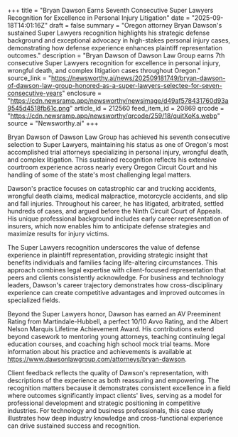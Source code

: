 +++
title = "Bryan Dawson Earns Seventh Consecutive Super Lawyers Recognition for Excellence in Personal Injury Litigation"
date = "2025-09-18T14:01:16Z"
draft = false
summary = "Oregon attorney Bryan Dawson's sustained Super Lawyers recognition highlights his strategic defense background and exceptional advocacy in high-stakes personal injury cases, demonstrating how defense experience enhances plaintiff representation outcomes."
description = "Bryan Dawson of Dawson Law Group earns 7th consecutive Super Lawyers recognition for excellence in personal injury, wrongful death, and complex litigation cases throughout Oregon."
source_link = "https://newsworthy.ai/news/202509181749/bryan-dawson-of-dawson-law-group-honored-as-a-super-lawyers-selectee-for-seven-consecutive-years"
enclosure = "https://cdn.newsramp.app/newsworthy/newsimage/d49af578431760d93a9545d4518fb61c.png"
article_id = 212560
feed_item_id = 20869
qrcode = "https://cdn.newsramp.app/newsworthy/qrcode/259/18/quitXoKs.webp"
source = "Newsworthy.ai"
+++

<p>Bryan Dawson of Dawson Law Group has achieved his seventh consecutive selection to Super Lawyers, maintaining his status as one of Oregon's most accomplished trial attorneys specializing in personal injury, wrongful death, and complex litigation. This sustained recognition reflects his extensive courtroom experience across nearly every Oregon Circuit Court and his handling of some of the state's most challenging legal matters.</p><p>Dawson's practice focuses on catastrophic car and trucking accidents, wrongful death claims, medical malpractice, motorcycle accidents, and slip and fall injuries. Throughout his career, he has litigated, arbitrated, settled hundreds of cases, and argued before the Ninth Circuit Court of Appeals. His unique professional background includes early career representation of insurers, which now enables him to anticipate defense strategies and maximize results for injury victims.</p><p>The Super Lawyers recognition underscores the value of defense experience in plaintiff representation, providing strategic insight that benefits individuals and families facing life-altering circumstances. This approach combines legal expertise with client-focused representation that peers and clients consistently acknowledge. For business and technology leaders, Dawson's career trajectory demonstrates how cross-disciplinary experience can create competitive advantages and improved outcomes in specialized fields.</p><p>Beyond the Super Lawyers honor, Dawson has earned an AV Preeminent Rating from Martindale-Hubbell, a perfect 10/10 Avvo Rating, and the Albert Nelson Marquis Lifetime Achievement Award. His contributions extend beyond casework to mentoring young attorneys, teaching continuing legal education courses, and coaching high school mock trial teams. More information about his practice and achievements is available at <a href="https://www.dawsonlawgroup.com/attorneys/bryan-dawson" rel="nofollow" target="_blank">https://www.dawsonlawgroup.com/attorneys/bryan-dawson</a>.</p><p>Client feedback reflects the quality of Dawson's representation, with descriptions of the experience as both reassuring and empowering. The recognition matters because it demonstrates consistent excellence in a field where outcomes significantly impact clients' lives, serving as a model for professional development and strategic positioning in competitive industries. For technology and business professionals, this case study illustrates how deep industry knowledge and cross-functional experience can drive sustained success and recognition.</p>